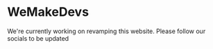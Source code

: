 # WeMakeDevs

We're currently working on revamping this website. Please follow our socials to be updated

